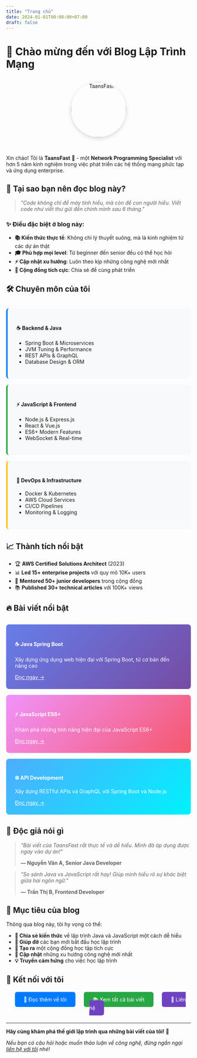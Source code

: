 ```yaml
---
title: "Trang chủ"
date: 2024-01-01T00:00:00+07:00
draft: false
---
```


# 🚀 Chào mừng đến với Blog Lập Trình Mạng

<div style="text-align: center; margin: 2rem 0;">
  <img src="{{ "images/phat.jpg" | relURL }}" alt="TaansFast" style="width: 150px; height: 150px; border-radius: 50%; object-fit: cover; margin-bottom: 1rem; box-shadow: 0 4px 12px rgba(0,0,0,0.15);">
</div>

Xin chào! Tôi là **TaansFast** 👋 - một **Network Programming Specialist** với hơn 5 năm kinh nghiệm trong việc phát triển các hệ thống mạng phức tạp và ứng dụng enterprise.

## 🎯 Tại sao bạn nên đọc blog này?

> *"Code không chỉ để máy tính hiểu, mà còn để con người hiểu. Viết code như viết thư gửi đến chính mình sau 6 tháng."*

### ✨ Điều đặc biệt ở blog này:

- **📚 Kiến thức thực tế**: Không chỉ lý thuyết suông, mà là kinh nghiệm từ các dự án thật
- **🎓 Phù hợp mọi level**: Từ beginner đến senior đều có thể học hỏi
- **⚡ Cập nhật xu hướng**: Luôn theo kịp những công nghệ mới nhất
- **🤝 Cộng đồng tích cực**: Chia sẻ để cùng phát triển

## 🛠️ Chuyên môn của tôi

<div style="display: grid; grid-template-columns: repeat(auto-fit, minmax(250px, 1fr)); gap: 1rem; margin: 2rem 0;">

<div style="background: #f8f9fa; padding: 1.5rem; border-radius: 8px; border-left: 4px solid #007bff;">
<h4>☕ Backend & Java</h4>
<ul>
<li>Spring Boot & Microservices</li>
<li>JVM Tuning & Performance</li>
<li>REST APIs & GraphQL</li>
<li>Database Design & ORM</li>
</ul>
</div>

<div style="background: #f8f9fa; padding: 1.5rem; border-radius: 8px; border-left: 4px solid #28a745;">
<h4>⚡ JavaScript & Frontend</h4>
<ul>
<li>Node.js & Express.js</li>
<li>React & Vue.js</li>
<li>ES6+ Modern Features</li>
<li>WebSocket & Real-time</li>
</ul>
</div>

<div style="background: #f8f9fa; padding: 1.5rem; border-radius: 8px; border-left: 4px solid #ffc107;">
<h4>🐳 DevOps & Infrastructure</h4>
<ul>
<li>Docker & Kubernetes</li>
<li>AWS Cloud Services</li>
<li>CI/CD Pipelines</li>
<li>Monitoring & Logging</li>
</ul>
</div>

</div>

## 📈 Thành tích nổi bật

- 🏆 **AWS Certified Solutions Architect** (2023)
- 📊 **Led 15+ enterprise projects** với quy mô 10K+ users
- 👥 **Mentored 50+ junior developers** trong cộng đồng
- 📚 **Published 30+ technical articles** với 100K+ views

## 🔥 Bài viết nổi bật

<div style="display: grid; grid-template-columns: repeat(auto-fit, minmax(300px, 1fr)); gap: 1rem; margin: 2rem 0;">

<div style="background: linear-gradient(135deg, #667eea 0%, #764ba2 100%); color: white; padding: 1.5rem; border-radius: 8px;">
<h4>☕ Java Spring Boot</h4>
<p>Xây dựng ứng dụng web hiện đại với Spring Boot, từ cơ bản đến nâng cao</p>
<a href="/blog/java-spring-boot/" style="color: #fff; text-decoration: underline;">Đọc ngay →</a>
</div>

<div style="background: linear-gradient(135deg, #f093fb 0%, #f5576c 100%); color: white; padding: 1.5rem; border-radius: 8px;">
<h4>⚡ JavaScript ES6+</h4>
<p>Khám phá những tính năng hiện đại của JavaScript ES6+</p>
<a href="/blog/javascript-es6-features/" style="color: #fff; text-decoration: underline;">Đọc ngay →</a>
</div>

<div style="background: linear-gradient(135deg, #4facfe 0%, #00f2fe 100%); color: white; padding: 1.5rem; border-radius: 8px;">
<h4>🌐 API Development</h4>
<p>Xây dựng RESTful APIs và GraphQL với Spring Boot và Node.js</p>
<a href="/blog/api-development-rest-graphql/" style="color: #fff; text-decoration: underline;">Đọc ngay →</a>
</div>

</div>

## 💬 Độc giả nói gì

> *"Bài viết của TaansFast rất thực tế và dễ hiểu. Mình đã áp dụng được ngay vào dự án!"* 
> 
> **— Nguyễn Văn A, Senior Java Developer**

> *"So sánh Java vs JavaScript rất hay! Giúp mình hiểu rõ sự khác biệt giữa hai ngôn ngữ."*
> 
> **— Trần Thị B, Frontend Developer**

## 🎯 Mục tiêu của blog

Thông qua blog này, tôi hy vọng có thể:

- **📖 Chia sẻ kiến thức** về lập trình Java và JavaScript một cách dễ hiểu
- **🤝 Giúp đỡ** các bạn mới bắt đầu học lập trình
- **🌱 Tạo ra** một cộng đồng học tập tích cực
- **🚀 Cập nhật** những xu hướng công nghệ mới nhất
- **💡 Truyền cảm hứng** cho việc học lập trình

## 🤝 Kết nối với tôi

<div style="text-align: center; margin: 2rem 0;">
  <a href="/about/" style="background: #007bff; color: white; padding: 12px 24px; border-radius: 6px; text-decoration: none; margin: 0 10px;">📖 Đọc thêm về tôi</a>
  <a href="/blog/" style="background: #28a745; color: white; padding: 12px 24px; border-radius: 6px; text-decoration: none; margin: 0 10px;">📚 Xem tất cả bài viết</a>
  <a href="/contact/" style="background: #6f42c1; color: white; padding: 12px 24px; border-radius: 6px; text-decoration: none; margin: 0 10px;">💬 Liên hệ</a>
</div>

---

**Hãy cùng khám phá thế giới lập trình qua những bài viết của tôi!** 🚀

*Nếu bạn có câu hỏi hoặc muốn thảo luận về công nghệ, đừng ngần ngại [liên hệ với tôi](/contact/) nhé!*
